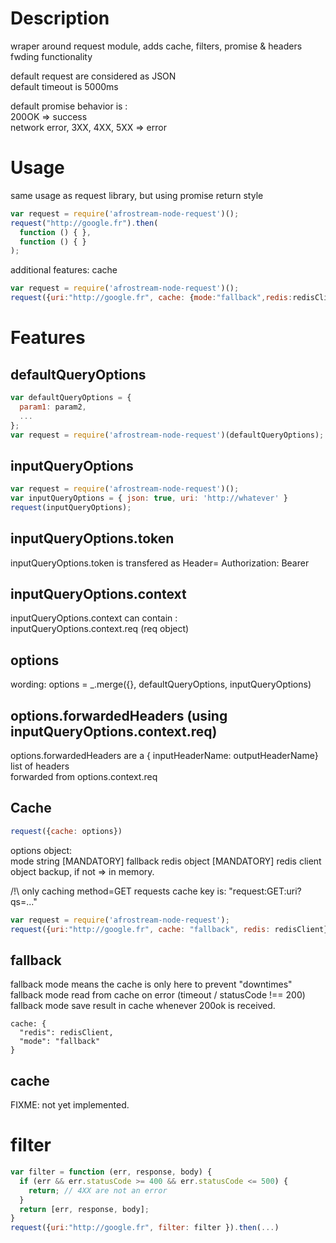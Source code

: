 # Description

wraper around request module, adds cache, filters, promise & headers fwding functionality  

default request are considered as JSON   
default timeout is 5000ms  

default promise behavior is :  
200OK => success  
network error, 3XX, 4XX, 5XX => error

# Usage

same usage as request library, but using promise return style

```js
var request = require('afrostream-node-request')();
request("http://google.fr").then(
  function () { },
  function () { }
);
```

additional features: cache

```js
var request = require('afrostream-node-request')();
request({uri:"http://google.fr", cache: {mode:"fallback",redis:redisClient}}).then(...)
```

# Features

## defaultQueryOptions

```js
var defaultQueryOptions = {
  param1: param2,
  ...
};
var request = require('afrostream-node-request')(defaultQueryOptions);
```

## inputQueryOptions

```js
var request = require('afrostream-node-request')();
var inputQueryOptions = { json: true, uri: 'http://whatever' }
request(inputQueryOptions);
```

## inputQueryOptions.token

inputQueryOptions.token is transfered as Header= Authorization: Bearer <token>

## inputQueryOptions.context

inputQueryOptions.context can contain :  
inputQueryOptions.context.req (req object)

## options

wording: options = _.merge({}, defaultQueryOptions, inputQueryOptions)

## options.forwardedHeaders (using inputQueryOptions.context.req)

options.forwardedHeaders are a { inputHeaderName: outputHeaderName} list of headers  
  forwarded from options.context.req

## Cache

```js
request({cache: options})  
```

options object:  
mode   string    [MANDATORY] fallback
redis  object    [MANDATORY]  redis client object backup, if not => in memory.

/!\ only caching method=GET requests
cache key is:  "request:GET:uri?qs=..."

```js
var request = require('afrostream-node-request');
request({uri:"http://google.fr", cache: "fallback", redis: redisClient}).then(...)
```

## fallback

fallback mode means the cache is only here to prevent "downtimes"
fallback mode read from cache on error (timeout / statusCode !== 200)
fallback mode save result in cache whenever 200ok is received.

```
cache: {
  "redis": redisClient,
  "mode": "fallback"
}
```

## cache

FIXME: not yet implemented.


# filter

```js
var filter = function (err, response, body) {
  if (err && err.statusCode >= 400 && err.statusCode <= 500) {
    return; // 4XX are not an error
  }
  return [err, response, body];
}
request({uri:"http://google.fr", filter: filter }).then(...)
```
